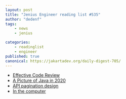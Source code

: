 ```yaml
---
layout: post
title: "Jenius Engineer reading list #535"
author: "dedenf"
tags:
    - news
    - jenius

categories:
    - readinglist
    - engineer
published: true
canonical: https://jakartadev.org/daily-digest-705/
---
```


- [Effective Code Review](https://alexgaynor.net/2013/sep/26/effective-code-review/)
- [A Picture of Java in 2020](https://blog.jetbrains.com/idea/2020/09/a-picture-of-java-in-2020/)
- [API pagination design](https://solovyov.net/blog/2020/api-pagination-design/)
- [In the computer](https://chris-martin.org/2020/in-the-computer)
